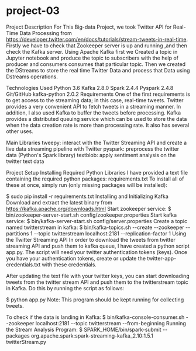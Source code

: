# project-03
Project Description
For This Big-data Project, we took Twitter API for Real-Time Data Processing from https://developer.twitter.com/en/docs/tutorials/stream-tweets-in-real-time. Firstly we have to check that Zookeeper server is up and running ,and then check the Kafka server. Using Apache Kafka first we Created a topic in Jupyter notebook and produce the topic to subscribers with the help of producer and consumers consumes that particular topic. Then we created the DStreams to store the real time Twitter Data and process that Data using Dstreams operations.

Technologies Used
Python 3.6
Kafka 2.8.0
Spark 2.4.4
Pyspark 2.4.8
Git/GitHub
kafka-python 2.0.2
Requirements
One of the first requirements is to get access to the streaming data; in this case, real-time tweets. Twitter provides a very convenient API to fetch tweets in a streaming manner. In addition, I also used Kafka to buffer the tweets before processing. Kafka provides a distributed queuing service which can be used to store the data when the data creation rate is more than processing rate. It also has several other uses.

Main Libraries
tweepy: interact with the Twitter Streaming API and create a live data streaming pipeline with Twitter
pyspark: preprocess the twitter data (Python's Spark library)
textblob: apply sentiment analysis on the twitter text data

Project Setup
Installing Required Python Libraries I have provided a text file containing the required python packages: requirements.txt
To install all of these at once, simply run (only missing packages will be installed):

$ sudo pip install -r requirements.txt
Installing and Initializing Kafka Download and extract the latest binary from https://kafka.apache.org/downloads.html
Start zookeeper service:
$ bin/zookeeper-server-start.sh config/zookeeper.properties
Start kafka service:
$ bin/kafka-server-start.sh config/server.properties
Create a topic named twitterstream in kafka:
$ bin/kafka-topics.sh --create --zookeeper --partitions 1 --topic twitterstream localhost:2181 --replication-factor 1
Using the Twitter Streaming API In order to download the tweets from twitter streaming API and push them to kafka queue, I have created a python script app.py. The script will need your twitter authentication tokens (keys).
Once you have your authentication tokens, create or update the twitter-app-credentials.txt with these credentials.

After updating the text file with your twitter keys, you can start downloading tweets from the twitter stream API and push them to the twitterstream topic in Kafka. Do this by running the script as follows:

$ python app.py
Note: This program should be kept running for collecting tweets.

To check if the data is landing in Kafka:
$ bin/kafka-console-consumer.sh --zookeeper localhost:2181 --topic twitterstream --from-beginning
Running the Stream Analysis Program:
$ SPARK_HOME/bin/spark-submit --packages org.apache.spark:spark-streaming-kafka_2.10:1.5.1 twitterStream.py
